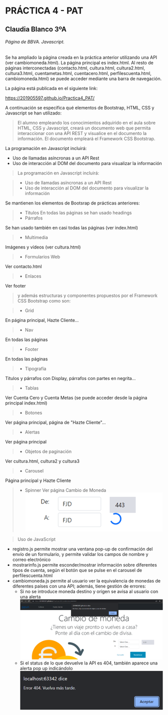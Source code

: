 # PRÁCTICA 4 - PAT
## Claudia Blanco 3ºA
###### Página de BBVA. Javascript. 

Se ha ampliado la página creada en la práctica anterior utilizando una API (ver cambiomoneda.html).
La página principal es index.html. Al resto de páginas interconectadas (contacto.html, cultura.html, cultura2.html, cultura3.html, cuentametas.html, cuentacero.html, perfilescuenta.html, cambiomoneda.html) se puede acceder mediante una barra de navegación.

La página está publicada en el siguiente link:

https://201905597.github.io/Practica4_PAT/

A continuación se especifica qué elementos de Bootstrap, HTML, CSS y Javascript se han utilizado:

> El alumno empleando los conocimientos adquirido en el aula sobre
HTML, CSS y Javascript, creará un documento web que permita
interaccionar con una API REST y visualice en el documento la información.
El documento empleará el Framework CSS Bootstrap.

La programación en Javascript incluirá:

- Uso de llamadas asíncronas a un API Rest
- Uso de interacción al DOM del documento para visualizar la información


> La programación en Javascript incluirá:

> - Uso de llamadas asíncronas a un API Rest
> - Uso de interacción al DOM del documento para visualizar la información

Se mantienen los elementos de Bootsrap de prácticas anteriores:
> - Títulos
En todas las páginas se han usado headings
> - Párrafos

Se han usado también en casi todas las páginas (ver index.html)

> - Multimedia

Imágenes y vídeos (ver cultura.html)
> - Formularios Web

Ver contacto.html
> - Enlaces

Ver footer

> y además estructuras y componentes propuestos por el
> Framework CSS Bootstrap como son:

> - Grid

En página principal, Hazte Cliente...
> - Nav

En todas las páginas
> - Footer

En todas las páginas
> - Tipografía 

Títulos y párrafos con Display, párrafos con partes en negrita... 
> - Tablas

Ver Cuenta Cero y Cuenta Metas (se puede acceder desde la página principal index.html)
> - Botones

Ver página principal, página de "Hazte Cliente"...
> - Alertas

Ver página principal
> - Objetos de paginación

Ver cultura.html, cultura2 y cultura3
> - Carousel

Página principal y Hazte Cliente

> - Spinner
Ver página Cambio de Moneda
![img_1.png](img_1.png)

> Uso de JavaScript
- registro.js permite mostrar una ventana pop-up de confirmación del envío de un formulario, y permite validar los campos de nombre y correo electrónico
- mostrarinfo.js permite esconder/mostrar información sobre diferentes tipos de cuenta, según el botón que se pulse en el carousel de perfilescuenta.html
- cambiomoneda.js permite al usuario ver la equivalencia de monedas de diferentes países con una API; además, tiene gestión de errores:
    - Si no se introduce moneda destino y origen se avisa al usuario con una alerta
    ![img_2.png](img_2.png)
    - Si el status de lo que devuelve la API es 404, también aparece una alerta pop up indicándolo
    ![img_3.png](img_3.png)